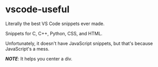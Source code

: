 # vscode-useful
Literally the best VS Code snippets ever made. 

Snippets for C, C++, Python, CSS, and HTML.

Unfortunately, it doesn't have JavaScript snippets, but that's because JavaScript's a mess.

***NOTE***: It helps you center a div.
